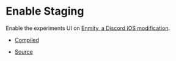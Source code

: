 # Enable Staging
Enable the experiments UI on [Enmity, a Discord iOS modification](https://enmity.app).

- [Compiled](https://raw.githubusercontent.com/6days9weeks/EnableStaging/master/dist/EnableStaging.js)

- [Source](https://github.com/6days9weeks/EnableStaging/tree/master/src)
